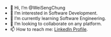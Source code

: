 - 👋 Hi, I’m @WeiSengChung
- 👀 I’m interested in Software Development.
- 🌱 I’m currently learning Software Engineering.
- 💞️ I’m looking to collaborate on any platform.
- 📫 How to reach me: <a href='https://www.linkedin.com/in/chungweiseng' target='_blank'>LinkedIn Profile</a>.

<!---
WeiSengChung/WeiSengChung is a ✨ special ✨ repository because its `README.md` (this file) appears on your GitHub profile.
You can click the Preview link to take a look at your changes.
--->
